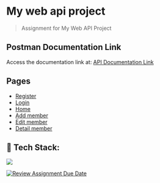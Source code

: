 # My web api project

> Assignment for My Web API Project

## Postman Documentation Link

Access the documentation link at: [API Documentation Link](https://documenter.getpostman.com/view/2448124/2s93RUtBCb)

## Pages

- [Register](http://localhost:3000/register)
- [Login](http://localhost:3000/)
- [Home](http://localhost:3000/home)
- [Add member](http://localhost:3000/member/add)
- [Edit member](http://localhost:3000/member/edit/1)
- [Detail member](http://localhost:3000/member/detail/1)

## :construction: Tech Stack:

[![](https://skillicons.dev/icons?i=git,github,vscode,html,css,javascript,nodejs,react,bootstrap,netlify,postman)]()

[![Review Assignment Due Date](https://classroom.github.com/assets/deadline-readme-button-8d59dc4de5201274e310e4c54b9627a8934c3b88527886e3b421487c677d23eb.svg)](https://classroom.github.com/a/fjOilbth)
